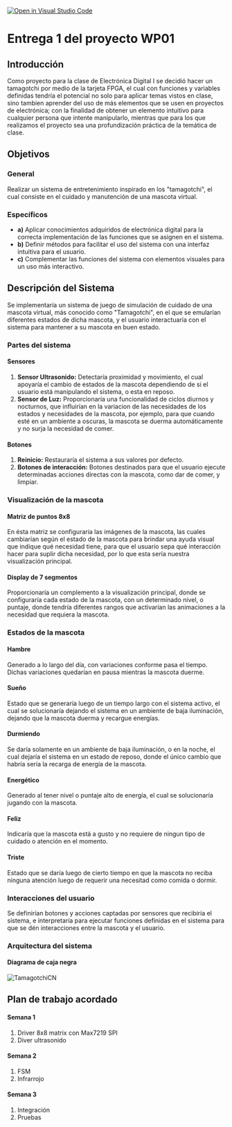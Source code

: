 [![Open in Visual Studio Code](https://classroom.github.com/assets/open-in-vscode-2e0aaae1b6195c2367325f4f02e2d04e9abb55f0b24a779b69b11b9e10269abc.svg)](https://classroom.github.com/online_ide?assignment_repo_id=17798957&assignment_repo_type=AssignmentRepo)
# Entrega 1 del proyecto WP01

## Introducción
Como proyecto para la clase de Electrónica Digital I se decidió hacer un tamagotchi por medio de la tarjeta FPGA, el cual con funciones y variables definidas tendría el potencial no solo para aplicar temas vistos en clase, sino tambien aprender del uso de más elementos que se usen en proyectos de electrónica; con la finalidad de obtener un elemento intuitivo para cualquier persona que intente manipularlo, mientras que para los que realizamos el proyecto sea una profundización práctica de la temática de clase.

## Objetivos
### General
Realizar un sistema de entretenimiento inspirado en los "tamagotchi", el cual consiste en el cuidado y manutención de una mascota virtual.

### Específicos
- **a)** Aplicar conocimientos adquiridos de electrónica digital para la correcta implementación de las funciones que se asignen en el sistema.
- **b)** Definir métodos para facilitar el uso del sistema con una interfaz intuitiva para el usuario.
- **c)** Complementar las funciones del sistema con elementos visuales para un uso más interactivo.

## Descripción del Sistema
Se implementaría un sistema de juego de simulación de cuidado de una mascota virtual, más conocido como "Tamagotchi", en el que se emularían diferentes estados de dicha mascota, y el usuario interactuaría con el sistema para mantener a su mascota en buen estado.

### Partes del sistema
#### Sensores
1. **Sensor Ultrasonido:** Detectaría proximidad y movimiento, el cual apoyaría el cambio de estados de la mascota dependiendo de si el usuario está manipulando el sistema, o esta en reposo.
2. **Sensor de Luz:** Proporcionaría una funcionalidad de ciclos diurnos y nocturnos, que influirían en la variacion de las necesidades de los estados y necesidades de la mascota, por ejemplo, para que cuando esté en un ambiente a oscuras, la mascota se duerma automáticamente y no surja la necesidad de comer.

#### Botones
1. **Reinicio:** Restauraría el sistema a sus valores por defecto.
2. **Botones de interacción:** Botones destinados para que el usuario ejecute determinadas acciones directas con la mascota, como dar de comer, y limpiar.

### Visualización de la mascota
#### Matriz de puntos 8x8
En ésta matriz se configuraria las imágenes de la mascota, las cuales cambiarían según el estado de la mascota para brindar una ayuda visual que indique qué necesidad tiene, para que el usuario sepa qué interacción hacer para suplir dicha necesidad, por lo que esta sería nuestra visualización principal.

#### Display de 7 segmentos
Proporcionaría un complemento a la visualización principal, donde se configuraría cada estado de la mascota, con un determinado nivel, o puntaje, donde tendría diferentes rangos que activarían las animaciones a la necesidad que requiera la mascota. 

### Estados de la mascota
#### Hambre
Generado a lo largo del día, con variaciones conforme pasa el tiempo. Dichas variaciones quedarían en pausa mientras la mascota duerme.
#### Sueño
Estado que se generaría luego de un tiempo largo con el sistema activo, el cual se solucionaría dejando el sistema en un ambiente de baja iluminación, dejando que la mascota duerma y recargue energías.
#### Durmiendo
Se daría solamente en un ambiente de baja iluminación, o en la noche, el cual dejaría el sistema en un estado de reposo, donde el único cambio que habría sería la recarga de energía de la mascota.
#### Energético
Generado al tener nivel o puntaje alto de energía, el cual se solucionaría jugando con la mascota.
#### Feliz
Indicaría que la mascota está a gusto y no requiere de ningun tipo de cuidado o atención en el momento.
#### Triste
Estado que se daría luego de cierto tiempo en que la mascota no reciba ninguna atención luego de requerir una necesitad como comida o dormir.

### Interacciones del usuario
Se definirían botones y acciones captadas por sensores que recibiría el sistema, e interpretaría para ejecutar funciones definidas en el sistema para que se dén interacciones entre la mascota y el usuario.

### Arquitectura del sistema

#### Diagrama de caja negra

![TamagotchiCN](https://github.com/user-attachments/assets/a02d9bc4-76aa-4778-aab9-fff992520077)


## Plan de trabajo acordado 
#### Semana 1 
1. Driver 8x8 matrix con Max7219 SPI
2. Diver ultrasonido
#### Semana 2
1. FSM
2. Infrarrojo
#### Semana 3 
1. Integración
2. Pruebas

